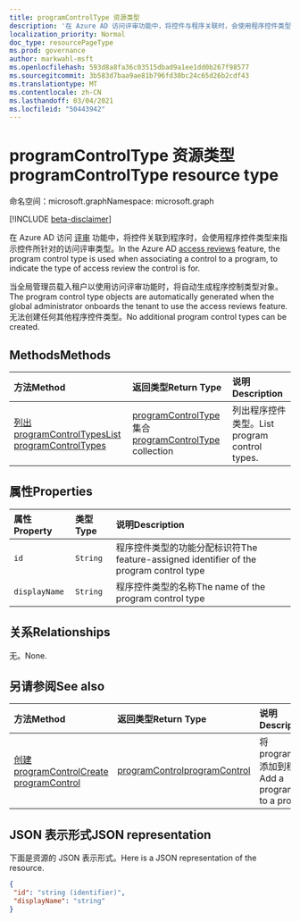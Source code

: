 ```yaml
---
title: programControlType 资源类型
description: '在 Azure AD 访问评审功能中，将控件与程序关联时，会使用程序控件类型，以指示控件用于的访问评审类型。  '
localization_priority: Normal
doc_type: resourcePageType
ms.prod: governance
author: markwahl-msft
ms.openlocfilehash: 593d8a8fa36c03515dbad9a1ee1dd0b267f98577
ms.sourcegitcommit: 3b583d7baa9ae81b796fd30bc24c65d26b2cdf43
ms.translationtype: MT
ms.contentlocale: zh-CN
ms.lasthandoff: 03/04/2021
ms.locfileid: "50443942"
---
```

# <a name="programcontroltype-resource-type"></a><span data-ttu-id="24758-103">programControlType 资源类型</span><span class="sxs-lookup"><span data-stu-id="24758-103">programControlType resource type</span></span>

<span data-ttu-id="24758-104">命名空间：microsoft.graph</span><span class="sxs-lookup"><span data-stu-id="24758-104">Namespace: microsoft.graph</span></span>

[!INCLUDE [beta-disclaimer](../../includes/beta-disclaimer.md)]

<span data-ttu-id="24758-105">在 Azure AD 访问 [评审](accessreviews-root.md) 功能中，将控件关联到程序时，会使用程序控件类型来指示控件所针对的访问评审类型。</span><span class="sxs-lookup"><span data-stu-id="24758-105">In the Azure AD [access reviews](accessreviews-root.md) feature, the program control type is used when associating a control to a program, to indicate the type of access review the control is for.</span></span>  

<span data-ttu-id="24758-106">当全局管理员载入租户以使用访问评审功能时，将自动生成程序控制类型对象。</span><span class="sxs-lookup"><span data-stu-id="24758-106">The program control type objects are automatically generated when the global administrator onboards the tenant to use the access reviews feature.</span></span>  <span data-ttu-id="24758-107">无法创建任何其他程序控件类型。</span><span class="sxs-lookup"><span data-stu-id="24758-107">No additional program control types can be created.</span></span>


## <a name="methods"></a><span data-ttu-id="24758-108">Methods</span><span class="sxs-lookup"><span data-stu-id="24758-108">Methods</span></span>

| <span data-ttu-id="24758-109">方法</span><span class="sxs-lookup"><span data-stu-id="24758-109">Method</span></span>           | <span data-ttu-id="24758-110">返回类型</span><span class="sxs-lookup"><span data-stu-id="24758-110">Return Type</span></span>    |<span data-ttu-id="24758-111">说明</span><span class="sxs-lookup"><span data-stu-id="24758-111">Description</span></span>|
|:---------------|:--------|:----------|
|[<span data-ttu-id="24758-112">列出 programControlTypes</span><span class="sxs-lookup"><span data-stu-id="24758-112">List programControlTypes</span></span>](../api/programcontroltype-list.md) | <span data-ttu-id="24758-113">[programControlType](programcontroltype.md) 集合</span><span class="sxs-lookup"><span data-stu-id="24758-113">[programControlType](programcontroltype.md) collection</span></span>| <span data-ttu-id="24758-114">列出程序控件类型。</span><span class="sxs-lookup"><span data-stu-id="24758-114">List program control types.</span></span> |

## <a name="properties"></a><span data-ttu-id="24758-115">属性</span><span class="sxs-lookup"><span data-stu-id="24758-115">Properties</span></span>
| <span data-ttu-id="24758-116">属性</span><span class="sxs-lookup"><span data-stu-id="24758-116">Property</span></span>     | <span data-ttu-id="24758-117">类型</span><span class="sxs-lookup"><span data-stu-id="24758-117">Type</span></span>   |<span data-ttu-id="24758-118">说明</span><span class="sxs-lookup"><span data-stu-id="24758-118">Description</span></span>|
|:---------------|:--------|:----------|
| `id`                     |`String`                | <span data-ttu-id="24758-119">程序控件类型的功能分配标识符</span><span class="sxs-lookup"><span data-stu-id="24758-119">The feature-assigned identifier of the program control type</span></span>                                      |
| `displayName`            |`String`                | <span data-ttu-id="24758-120">程序控件类型的名称</span><span class="sxs-lookup"><span data-stu-id="24758-120">The name of the program control type</span></span>                                                             |


## <a name="relationships"></a><span data-ttu-id="24758-121">关系</span><span class="sxs-lookup"><span data-stu-id="24758-121">Relationships</span></span>

<span data-ttu-id="24758-122">无。</span><span class="sxs-lookup"><span data-stu-id="24758-122">None.</span></span>


## <a name="see-also"></a><span data-ttu-id="24758-123">另请参阅</span><span class="sxs-lookup"><span data-stu-id="24758-123">See also</span></span>

| <span data-ttu-id="24758-124">方法</span><span class="sxs-lookup"><span data-stu-id="24758-124">Method</span></span>           | <span data-ttu-id="24758-125">返回类型</span><span class="sxs-lookup"><span data-stu-id="24758-125">Return Type</span></span>    |<span data-ttu-id="24758-126">说明</span><span class="sxs-lookup"><span data-stu-id="24758-126">Description</span></span>|
|:---------------|:--------|:----------|
|[<span data-ttu-id="24758-127">创建 programControl</span><span class="sxs-lookup"><span data-stu-id="24758-127">Create programControl</span></span>](../api/programcontrol-create.md) |     [<span data-ttu-id="24758-128">programControl</span><span class="sxs-lookup"><span data-stu-id="24758-128">programControl</span></span>](programcontrol.md) |   <span data-ttu-id="24758-129">将 programControl 添加到程序。</span><span class="sxs-lookup"><span data-stu-id="24758-129">Add a programControl to a program.</span></span>|


## <a name="json-representation"></a><span data-ttu-id="24758-130">JSON 表示形式</span><span class="sxs-lookup"><span data-stu-id="24758-130">JSON representation</span></span>

<span data-ttu-id="24758-131">下面是资源的 JSON 表示形式。</span><span class="sxs-lookup"><span data-stu-id="24758-131">Here is a JSON representation of the resource.</span></span>

<!-- {
  "blockType": "resource",
  "optionalProperties": [

  ],
  "@odata.type": "microsoft.graph.programControlType"
}-->

```json
{
 "id": "string (identifier)",
 "displayName": "string"
}

```

<!--
{
  "type": "#page.annotation",
  "description": "programControlType resource",
  "keywords": "",
  "section": "documentation",
  "tocPath": "",
  "suppressions": []
}
-->


